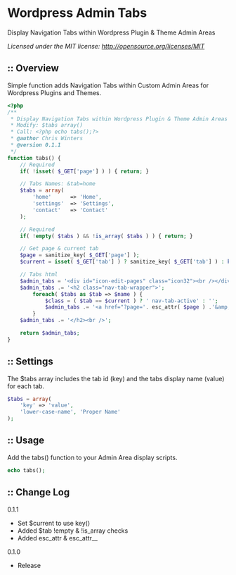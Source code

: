 Wordpress Admin Tabs
=========================
Display Navigation Tabs within Wordpress Plugin & Theme Admin Areas

*Licensed under the MIT license: http://opensource.org/licenses/MIT*

:: Overview
--------

Simple function adds Navigation Tabs within Custom Admin Areas for Wordpress Plugins and Themes.

```php
<?php
/**
 * Display Navigation Tabs within Wordpress Plugin & Theme Admin Areas
 * Modify: $tabs array()
 * Call: <?php echo tabs();?>
 * @author Chris Winters
 * @version 0.1.1
 */
function tabs() {
    // Required
    if( !isset( $_GET['page'] ) ) { return; }

    // Tabs Names: &tab=home
    $tabs = array( 
        'home'      => 'Home', 
        'settings'  => 'Settings', 
        'contact'   => 'Contact' 
    );    

    // Required
    if( !empty( $tabs ) && !is_array( $tabs ) ) { return; }

    // Get page & current tab
    $page = sanitize_key( $_GET['page'] );
    $current = isset( $_GET['tab'] ) ? sanitize_key( $_GET['tab'] ) : key( $tabs );

    // Tabs html
    $admin_tabs = '<div id="icon-edit-pages" class="icon32"><br /></div>';
    $admin_tabs .= '<h2 class="nav-tab-wrapper">';
        foreach( $tabs as $tab => $name ) {
            $class = ( $tab == $current ) ? ' nav-tab-active' : '';
            $admin_tabs .= '<a href="?page='. esc_attr( $page ) .'&amp;tab='. esc_attr( $tab ) .'" class="nav-tab'. esc_attr( $class ) .'">'. esc_attr__( $name ) .'</a>';
        }
    $admin_tabs .= '</h2><br />';

    return $admin_tabs;
}
```

:: Settings
------------
The $tabs array includes the tab id (key) and the tabs display name (value) for each tab.

```php
$tabs = array(
    'key' => 'value',
    'lower-case-name', 'Proper Name'
);
```

:: Usage
-----
Add the tabs() function to your Admin Area display scripts.

```php
echo tabs();
```


:: Change Log
----------

0.1.1
- Set $current to use key()
- Added $tab !empty & !is_array checks
- Added esc_attr & esc_attr__


0.1.0
- Release
